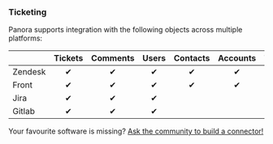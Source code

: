 ### Ticketing

Panora supports integration with the following objects across multiple platforms:

|    | Tickets | Comments | Users | Contacts | Accounts | Tags | Teams | Collections |
|-------------|:----------:|:-------:|:-------:|:------------:|:-------:|:-------:|:------:|:-------------:|
| Zendesk     | ✔        | ✔     | ✔    | ✔          | ✔    | ✔    | ✔ |  |
| Front       | ✔        | ✔     | ✔    | ✔          | ✔    | ✔    | ✔ |  |
| Jira        | ✔        | ✔     | ✔    |            |      | ✔    | ✔ | ✔ |
| Gitlab     | ✔        | ✔     | ✔    |           |      |     |  |  ✔|

Your favourite software is missing? [Ask the community to build a connector!](https://github.com/panoratech/Panora/issues/new)

